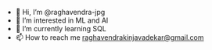 - 👋 Hi, I’m @raghavendra-jpg
- 👀 I’m interested in ML and AI
- 🌱 I’m currently learning SQL
- 📫 How to reach me raghavendrakinjavadekar@gmail.com

<!---
raghavendra-jpg/raghavendra-jpg is a ✨ special ✨ repository because its `README.md` (this file) appears on your GitHub profile.
You can click the Preview link to take a look at your changes.
--->
